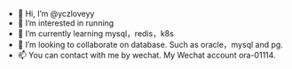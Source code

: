 - 👋 Hi, I’m @yczloveyy
- 👀 I’m interested in running
- 🌱 I’m currently learning mysql，redis，k8s
- 💞️ I’m looking to collaborate on database. Such as oracle，mysql and pg.
- 📫 You can contact with me by wechat. My Wechat account ora-01114.

<!---
yczloveyy/yczloveyy is a ✨ special ✨ repository because its `README.md` (this file) appears on your GitHub profile.
You can click the Preview link to take a look at your changes.
--->
